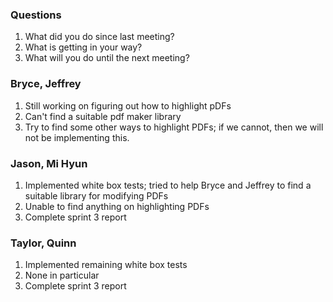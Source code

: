 ### Questions
1. What did you do since last meeting?
2. What is getting in your way?
3. What will you do until the next meeting?

### Bryce, Jeffrey
1. Still working on figuring out how to highlight pDFs
2. Can't find a suitable pdf maker library
3. Try to find some other ways to highlight PDFs; if we cannot, then we will not be implementing this.

### Jason, Mi Hyun
1. Implemented white box tests; tried to help Bryce and Jeffrey to find a suitable library for modifying PDFs
2. Unable to find anything on highlighting PDFs
3. Complete sprint 3 report

### Taylor, Quinn
1. Implemented remaining white box tests
2. None in particular
3. Complete sprint 3 report
